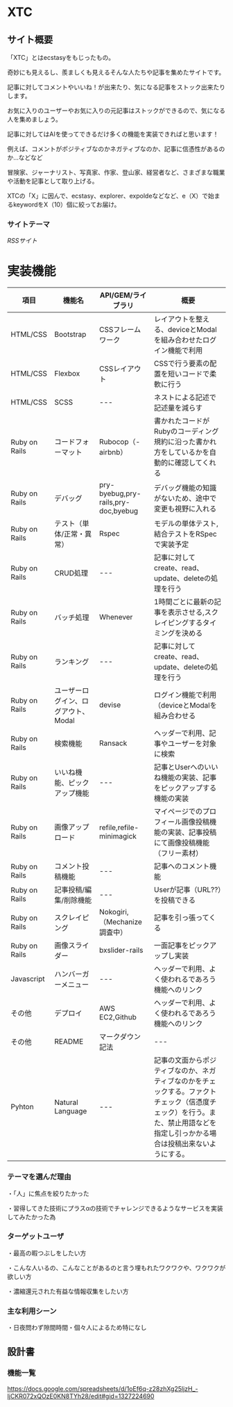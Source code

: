 # XTC
## サイト概要
「XTC」とはecstasyをもじったもの。

奇妙にも見えるし、羨ましくも見えるそんな人たちや記事を集めたサイトです。

記事に対してコメントやいいね！が出来たり、気になる記事をストック出来たりします。

お気に入りのユーザーやお気に入りの元記事はストックができるので、気になる人を集めましょう。

記事に対してはAIを使ってできるだけ多くの機能を実装できればと思います！

例えば、コメントがポジティブなのかネガティブなのか、記事に信憑性があるのか...などなど

冒険家、ジャーナリスト、写真家、作家、登山家、経営者など、さまざまな職業や活動を記事として取り上げる。

XTCの「X」に因んで、ecstasy、explorer、expoldeなどなど、e（X）で始まるkeywordをX（10）個に絞ってお届け。

### サイトテーマ
*RSSサイト*

# 実装機能

| 項目 | 機能名 | API/GEM/ライブラリ | 概要 |
|---|---|---|---|
|HTML/CSS|Bootstrap|CSSフレームワーク|レイアウトを整える、deviceとModalを組み合わせたログイン機能で利用|
|HTML/CSS|Flexbox|CSSレイアウト|CSSで行う要素の配置を短いコードで柔軟に行う|
|HTML/CSS|SCSS|---|ネストによる記述で記述量を減らす|
|Ruby on Rails|コードフォーマット|Rubocop（-airbnb）|書かれたコードがRubyのコーディング規約に沿った書かれ方をしているかを自動的に確認してくれる|
|Ruby on Rails|デバッグ|pry-byebug,pry-rails,pry-doc,byebug|デバッグ機能の知識がないため、途中で変更も視野に入れる|
|Ruby on Rails|テスト（単体/正常・異常）|Rspec|モデルの単体テスト, 結合テストをRSpecで実装予定|
|Ruby on Rails|CRUD処理|---|記事に対してcreate、read、update、deleteの処理を行う|
|Ruby on Rails|バッチ処理|Whenever| 1時間ごとに最新の記事を表示させる,スクレイピングするタイミングを決める|
|Ruby on Rails|ランキング|---|記事に対してcreate、read、update、deleteの処理を行う|
|Ruby on Rails|ユーザーログイン、ログアウト、Modal|devise|ログイン機能で利用（deviceとModalを組み合わせる|
|Ruby on Rails|検索機能|Ransack|ヘッダーで利用、記事やユーザーを対象に検索|
|Ruby on Rails|いいね機能、ピックアップ機能|---|記事とUserへのいいね機能の実装、記事をピックアップする機能の実装|
|Ruby on Rails|画像アップロード|refile,refile-minimagick|マイページでのプロフィール画像投稿機能の実装、記事投稿にて画像投稿機能（フリー素材）|
|Ruby on Rails|コメント投稿機能|---|記事へのコメント機能|
|Ruby on Rails|記事投稿/編集/削除機能|---|Userが記事（URL??）を投稿できる|
|Ruby on Rails|スクレイピング|Nokogiri,（Mechanize調査中）|記事を引っ張ってくる|
|Ruby on Rails|画像スライダー|bxslider-rails|一面記事をピックアップし実装|
|Javascript|ハンバーガーメニュー|---|ヘッダーで利用、よく使われるであろう機能へのリンク|
|その他|デプロイ|AWS EC2,Github|ヘッダーで利用、よく使われるであろう機能へのリンク|
|その他|README|マークダウン記法|---|
|Pyhton|Natural Language|---|記事の文面からポジティブなのか、ネガティブなのかをチェックする。ファクトチェック（信憑度チェック）を行う。また、禁止用語などを指定し引っかかる場合は投稿出来ないようにする。|

### テーマを選んだ理由
・「人」に焦点を絞りたかった

・習得してきた技術にプラスαの技術でチャレンジできるようなサービスを実装してみたかった為

### ターゲットユーザ
・最高の暇つぶしをしたい方

・こんな人いるの、こんなことがあるのと言う埋もれたワクワクや、ワクワクが欲しい方

・濃縮還元された有益な情報収集をしたい方

### 主な利用シーン
・日夜問わず隙間時間・個々人によるため特になし

## 設計書


### 機能一覧
<https://docs.google.com/spreadsheets/d/1oEf6q-z28zhXg25ljzH_-IjCKR072xQOzE0KN8TYh28/edit#gid=1327224690>